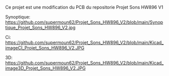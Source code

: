 Ce projet est une modification du PCB du repositorie Projet Sons HW896 V1

Synoptique: https://github.com/supermoun62/Projet_Sons_HW896_V2/blob/main/Synoptique_Projet_Sons_HW896_V2.jpg

Ci: https://github.com/supermoun62/Projet_Sons_HW896_V2/blob/main/Kicad_imageCI_Projet_Sons_HW896_V2.JPG

3D: https://github.com/supermoun62/Projet_Sons_HW896_V2/blob/main/Kicad_image3D_Projet_Sons_HW896_V2.JPG
